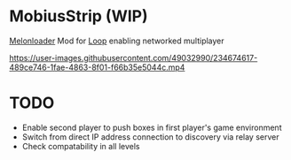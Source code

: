 # MobiusStrip (WIP)
[Melonloader](https://github.com/LavaGang/MelonLoader) Mod for [Loop](https://loopthegame.net/) enabling networked multiplayer

https://user-images.githubusercontent.com/49032990/234674617-489ce746-1fae-4863-8f01-f66b35e5044c.mp4

# TODO
- Enable second player to push boxes in first player's game environment
- Switch from direct IP address connection to discovery via relay server
- Check compatability in all levels
